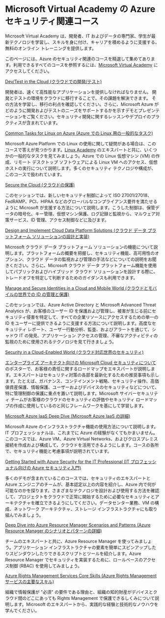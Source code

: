 <properties
   pageTitle="Microsoft Virtual Academy の Azure セキュリティ関連コース | Microsoft Azure"
   description="この記事には、Microsoft Virtual Academy から、Azure のセキュリティ関連のコースを精選して集めてあります。Microsoft Virtual Academy は、開発者、IT およびデータの専門家、学生が最新テクノロジを学習し、スキルを身に付け、キャリアを積めるように支援する、無料のオンライン トレーニングを提供します。"
   services="security"
   documentationCenter="na"
   authors="TomShinder"
   manager="MBaldwin"
   editor="TomSh"/>

<tags
   ms.service="security"
   ms.devlang="na"
   ms.topic="article"
   ms.tgt_pltfrm="na"
   ms.workload="na"
   ms.date="08/09/2016"
   ms.author="terrylan"/>

# Microsoft Virtual Academy の Azure セキュリティ関連コース

Microsoft Virtual Academy は、開発者、IT およびデータの専門家、学生が最新テクノロジを学習し、スキルを身に付け、キャリアを積めるように支援する、無料のオンライン トレーニングを提供します。

このページには、Azure のセキュリティ関連のコースを精選して集めてあります。利用できるすべてのコースを参照するには、[Microsoft Virtual Academy](https://mva.microsoft.com/) にアクセスしてください。

[Dev/Test in the Cloud (クラウドでの開発/テスト)](https://mva.microsoft.com/ja-JP/training-courses/devtest-in-the-cloud-16274?l=9aAijd7LC_2005190311)

開発者は、速くて高性能なアプリケーションを提供しなければなりません。 開発とテストの環境をクラウドに移行することで、その課題を解決できます。 その方法を学習し、移行の利点を確認してください。さらに、Microsoft Azure がどのように開発およびテストのニーズをサポートするかを示すデモとプレゼンテーションをご覧ください。セキュリティ開発に関するレッスンやデプロイのプラクティスが含まれています。

[Common Tasks for Linux on Azure (Azure での Linux 用の一般的なタスク)](https://mva.microsoft.com/ja-JP/training-courses/common-tasks-for-linux-on-azure-16191?l=J0Hvb7qJC_1204668937)

Microsoft Azure Platform での Linux の使用に関して疑問がある場合は、このコースで答えが見つかります。[Linux Academy](https://linuxacademy.com/) のエキスパートと共に、いくつかの一般的なタスクを見てみましょう。Azure での Linux 仮想マシン (VM) の作成、リモート デスクトップ ソフトウェアによる Linux VM へのアクセス、仮想ホストの実行について説明します。多くのセキュリティ テクノロジや構成が、このコースで扱われています。

[Secure the Cloud (クラウドの保護)](https://mva.microsoft.com/ja-JP/training-courses/secure-the-cloud-14037?l=lQIkkst0B_5300115881)

このセッションでは、新しいセキュリティ制御によって ISO 27001/27018、FedRAMP、PCI、HIPAA などのグローバルなコンプライアンス要件を満たせるように Microsoft が支援する方法について説明します。こうした制御は、保管データの暗号化、キー管理、仮想マシン保護、ログ記録と監視から、マルウェア対策サービス、ID 管理、アクセス制御などに及びます。

[Design and Implement Cloud Data Platform Solutions (クラウド データ プラットフォーム ソリューションの設計と実装)](https://mva.microsoft.com/ja-JP/training-courses/design-and-implement-cloud-data-platform-solutions-15711?l=jbCdW0j1B_3005244527)

Microsoft クラウド データ プラットフォーム ソリューションの機能について説明します。プラットフォームの概要を把握し、セキュリティ機能、高可用性のオプション、クラウド データの監視および管理の手法などについての説明をお聞きください。さらに、Microsoft クラウド データ プラットフォーム機能を使用してパブリックおよびハイブリッド クラウド ソリューションを設計する際に、トレードオフを特定して判断するためのガイダンスも利用できます。

[Manage and Secure Identities in a Cloud and Mobile World (クラウドとモバイルの世界での ID の管理と保護)](https://mva.microsoft.com/ja-JP/training-courses/manage-and-secure-identities-in-a-cloud-and-mobile-world-14013?l=GIJ2GcvrB_405192797)

このセッションでは、Azure Active Directory と Microsoft Advanced Threat Analytics が、お客様のユーザー ID を保護および管理し、被害が生じる前にセキュリティ侵害を特定して、すべての企業リソースにアクセスするための単一の ID をユーザーに提供できるように支援する方法について説明します。高度なセキュリティ レポート、ユーザー行動分析、監査、およびアラートを通じて、シャドウ IT の発見、アプリケーション アクセスの管理、不審なアクティビティの監視のために使用されるテクノロジを見て行きましょう。

[Security in a Cloud-Enabled World (クラウド対応世界のセキュリティ)](https://mva.microsoft.com/ja-JP/training-courses/security-in-a-cloudenabled-world-12725?l=CfLHobAcB_3904300474)

[エンタープライズ アーキテクト向けの Microsoft Cloud セキュリティについて](http://www.microsoft.com/download/48121)のポスターで、お客様の責任に関するロードマップをエキスパートが説明します。エキスパートはセキュリティ対策の各部を最新化するための推奨事項も示します。たとえば、ガバナンス、コンテインメント戦略、セキュリティ操作、高価値資産保護、情報保護、ユーザーおよびデバイスのセキュリティなどについて、特に管理制御の保護に重点を置いて説明します。Microsoft サイバーセキュリティ チームがお客様のクラウドのセキュリティの評価やセキュリティ ロードマップの作成に使用しているのと同じフレームワークを基にして学習します。

[Microsoft Azure IaaS Deep Dive (Microsoft Azure IaaS の詳細)](https://mva.microsoft.com/ja-JP/training-courses/microsoft-azure-iaas-deep-dive-14339?l=PtppYVQgB_8300115888)

Microsoft Azure のインフラストラクチャ機能の使用方法について説明します。IT プロフェッショナルは、これまでに Azure の経験がなくてもかまいません。このコースでは、Azure VM、Azure Virtual Networks、およびクロスプレミス接続を作成および構成して、クラウドを活用できるようにします。コースの各所で、セキュリティ機能と考慮事項が説明されています。

[Getting Started with Azure Security for the IT Professional (IT プロフェッショナル向けの Azure セキュリティ入門)](https://mva.microsoft.com/training-courses/getting-started-with-azure-security-for-the-it-professional-11165?l=HfHzCXSAB_7404300474)

多くのデモが含まれているこのコースでは、セキュリティのエキスパートと Azure エンジニアのチームが、基本認定以上の内容を紹介し、Azure 内で何が可能なのかを探ります。さまざまなテクノロジを設計および使用する方法を確認して、プロジェクトをクラウドで正常に開始するために必要なセキュリティとアーキテクチャを確立できるようにしてください。データセンター業務、VM の構成、ネットワーク アーキテクチャ、ストレージ インフラストラクチャにも取り組んでみましょう。

[Deep Dive into Azure Resource Manager Scenarios and Patterns (Azure Resource Manager のシナリオとパターンの詳細)](https://mva.microsoft.com/ja-JP/training-courses/deep-dive-into-azure-resource-manager-scenarios-and-patterns-13793?l=i1m06ZJYB_7001937557)

チームのエキスパートと共に、Azure Resource Manager を使ってみましょう。アプリケーション インフラストラクチャの要素を簡単にスピンアップしたりスピンダウンしたりできるスクリプトとツールを紹介します。Azure Resource Manager でセキュリティを実装するために、ロールベースのアクセス制御 (RBAC) を使用してみましょう。

[Azure Rights Management Services Core Skills (Azure Rights Management サービスの主要なスキル)](https://mva.microsoft.com/ja-JP/training-courses/azure-rights-management-services-core-skills-10500?l=QLoxMwuCB_1805094681)

組織で情報保護が "必須" の要件である理由と、組織の知的財産がデバイスとクラウド間のどこにあっても Rights Management で保護できるしくみについて説明します。Microsoft のエキスパートから、実践的な経験と技術的なノウハウを学んでください。

<!---HONumber=AcomDC_0810_2016-->
